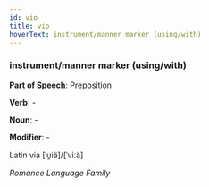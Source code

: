 ```yaml
---
id: vio
title: vio
hoverText: instrument/manner marker (using/with)
---
```


### instrument/manner marker (using/with)

**Part of Speech**: Preposition

**Verb**: -

**Noun**: -

**Modifier**: -

Latin via [ˈu̯iä]/[ˈviːä]

*Romance Language Family*